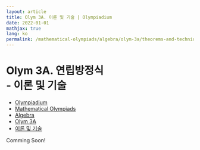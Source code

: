 ```yaml
---
layout: article
title: Olym 3A. 이론 및 기술 | Olympiadium
date: 2022-01-01
mathjax: true
lang: ko
permalink: /mathematical-olympiads/algebra/olym-3a/theorems-and-techniques/
---
```

# Olym 3A. 연립방정식 <br> <ssup> - 이론 및 기술</ssup>

<ul class="breadcrumb">
	<li><a href="{{ site.homeurl }}">Olympiadium</a></li> 
	<li><a href="{{ site.homeurl }}mathematical-olympiads/">Mathematical Olympiads</a></li> 
	<li><a href="{{ site.homeurl }}mathematical-olympiads/algebra/">Algebra</a></li> 
	<li><a href="{{ site.homeurl }}mathematical-olympiads/algebra/olym-3a/">Olym 3A</a></li> 
	<li><a href="{{ site.homeurl }}mathematical-olympiads/algebra/olym-3a/theorems-and-techniques/">이론 및 기술</a></li>
</ul>

Comming Soon!
